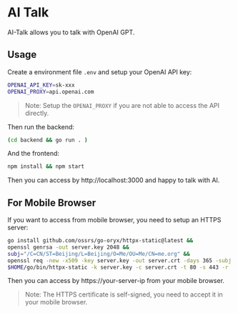 # AI Talk

AI-Talk allows you to talk with OpenAI GPT.

## Usage

Create a environment file `.env` and setup your OpenAI API key:

```bash
OPENAI_API_KEY=sk-xxx
OPENAI_PROXY=api.openai.com
```

> Note: Setup the `OPENAI_PROXY` if you are not able to access the API directly.

Then run the backend:

```bash
(cd backend && go run . )
```

And the frontend:

```bash
npm install && npm start
```

Then you can access by http://localhost:3000 and happy to talk with AI.

## For Mobile Browser

If you want to access from mobile browser, you need to setup an HTTPS server:

```bash
go install github.com/ossrs/go-oryx/httpx-static@latest &&
openssl genrsa -out server.key 2048 &&
subj="/C=CN/ST=Beijing/L=Beijing/O=Me/OU=Me/CN=me.org" &&
openssl req -new -x509 -key server.key -out server.crt -days 365 -subj $subj &&
$HOME/go/bin/httpx-static -k server.key -c server.crt -t 80 -s 443 -r . -p http://localhost:3000
```

Then you can access by https://your-server-ip from your mobile browser.

> Note: The HTTPS certificate is self-signed, you need to accept it in your mobile browser.
